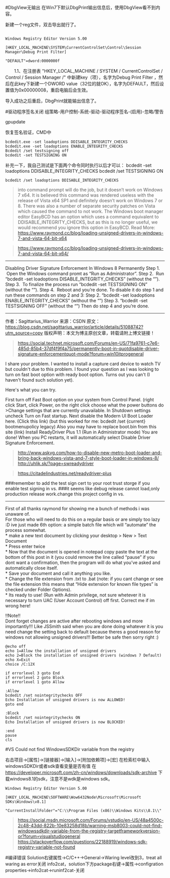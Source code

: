 #DbgView无输出
在Win7下默认DbgPrint输出信息后，使用DbgView看不到内容。

新建一个reg文件，双击导出就行了。

```

Windows Registry Editor Version 5.00

[HKEY_LOCAL_MACHINE\SYSTEM\CurrentControlSet\Control\Session Manager\Debug Print Filter] 

"DEFAULT"=dword:0000000f

```
　　1.1、在注册表 "HKEY_LOCAL_MACHINE / SYSTEM / CurrentControlSet / Control / Session Manager /" 中新建key（项），名字为Debug Print Filter ，然后在此key下新建一个DWORD value（32位的就OK），名字为DEFAULT，然后设置值为0x00000008，重启电脑后会生效。


导入成功之后重启，DbgPrint就能输出信息了。



#驱动程序签名关闭
组策略-用户控制-系统-驱动-驱动程序签名-(启用)-忽略/警告

gpupdate

恢复签名验证，CMD中
```
bcdedit.exe -set loadoptions DDISABLE_INTEGRITY_CHECKS
bcdedit.exe -set loadoptions ENABLE_INTEGRITY_CHECKS
Bcdedit /set testsigning off
bcdedit -set TESTSIGNING ON
```
补充一下，我自己测试是下面两个命令同时执行以后才可以：
bcdedit -set loadoptions DDISABLE_INTEGRITY_CHECKS
bcdedit /set TESTSIGNING ON

```
bcdedit /set loadoptions DDISABLE_INTEGRITY_CHECKS
```
>into command prompt will do the job, but it doesn’t work on Windows 7 x64. It is believed this command was rendered useless with the release of Vista x64 SP1 and definitely doesn’t work on Windows 7 or 8. There was also a number of separate security patches on Vista which caused the command to not work. The Windows boot manager editor EasyBCD has an option which uses a command equivalent to DDISABLE_INTEGRITY_CHECKS, but as this is no longer useful, we would recommend you ignore this option in EasyBCD.
Read More: https://www.raymond.cc/blog/loading-unsigned-drivers-in-windows-7-and-vista-64-bit-x64

>https://www.raymond.cc/blog/loading-unsigned-drivers-in-windows-7-and-vista-64-bit-x64/

---
Disabling Driver Signature Enforcement In Windows 8 Permanently
Step 1.  Open the Windows command promt as “Run as Administrator”.
Step 2.  Run “bcdedit -set loadoptions DISABLE_INTEGRITY_CHECKS” (without the “”).
Step 3.  To finalize the process run “bcdedit -set TESTSIGNING ON” (without the “”).
Step 4.  Reboot and you’re done.
To disable it do step 1 and run these commands on step 2 and 3:
Step 2. “bcdedit -set loadoptions ENABLE_INTEGRITY_CHECKS” (without the “”)
Step 3. “bcdedit -set TESTSIGNING OFF” (without the “”)
Then do step 4 and you’re done.


--------------------- 
作者：Sagittarius_Warrior 
来源：CSDN 
原文：https://blog.csdn.net/sagittarius_warrior/article/details/51088742?utm_source=copy 
版权声明：本文为博主原创文章，转载请附上博文链接！


>https://social.technet.microsoft.com/Forums/en-US/71fa9761-c7e6-485d-85b4-37df4f9f4a75/permanently-boot-in-quotdisable-driver-signature-enforcementquot-mode?forum=win10itprogeneral

I share your problem. I wanted to install a capture card device to watch TV but couldn't due to this problem. I found your question as I was looking to turn on fast boot option with ready boot option. Turns out you can't (I haven't found such solution yet).

Here's what you can try.

First turn off Fast Boot option on your system from Control Panel. (right click Start, click Power, on the right click choose what the power buttons do >Change settings that are currently unavailable. In Shutdown settings  uncheck Turn on Fast startup.
Next disable the Modern UI Boot Loader here. (Click this link) (but this worked for me: bcdedit /set {current} bootmenupolicy legacy) Also you may have to replace boot.bin from this site (link)
Install ReadyDriver Plus 1.1 (Run in Administrator mode)
You are done! When you PC restarts, it will automatically select Disable Driver Signature Enforcement.


>http://www.askvg.com/how-to-disable-new-metro-boot-loader-and-bring-back-windows-vista-and-7-style-boot-loader-in-windows-8/
>http://uhlik.sk/?page=swreadydriver

>https://citadelindustries.net/readydriver-plus



###remember to add the test sign cert to your root trust storge if you enable test signing in vs.
###it seems like debug release cannot load,only production release work.change this project config in vs.

---

First of all thanks raymond for showing me a bunch of methods i was unaware of.  
For those who will need to do this on a regular basis or are simply too lazy :D ive just made 6th option: a simple batch file which will “automate” the process somewhat.  
\* make a new text document by clicking your desktop > New > Text Document  
\* Press enter twice  
\* Now that the document is opened in notepad copy paste the text at the bottom of this post in it (you could remove the line called “pause” if you dont want a confirmation, then the program will do what you’ve asked and automatically close itself.  
\* Save your document and call it anything you like.  
\* Change the file extension from .txt to .bat (note: if you cant change or see the file extension this means that “Hide extension for known file types” is checked under Folder Options).  
\* Its ready to use! (Run with Admin privilege, not sure whetever it is necessary to turn UAC (User Account Control) off first. Correct me if im wrong here!

!!Note!!  
Dont forget changes are active after rebooting windows and more importantly!!! Like JSSmith said when you are done doing whatever it is you need change the setting back to default because theres a good reason for windows not allowing unsigned drivers!!! Better be safe then sorry right :)
```
@echo off  
echo 1=Allow the installation of unsigned drivers  
echo 2=Block the installation of unsigned drivers (windows 7 Default)  
echo X=Exit  
choice /C:12X

if errorlevel 3 goto End  
if errorlevel 2 goto Block  
if errorlevel 1 goto Allow

:Allow  
bcdedit /set nointegritychecks OFF  
Echo Installation of unsigned drivers is now ALLOWED!  
goto end

:Block  
bcdedit /set nointegritychecks ON  
Echo Installation of unsigned drivers is now BLOCKED!

:end  
pause  
cls
```


#VS  Could not find WindowsSDKDir variable from the registry

右击项目->[属性]->[链接器]->[输入]->[附加依赖项]->[宏] 
在检索栏中输入windowsSDKDir或者sdk查看变量是否有值
在
https://developer.microsoft.com/zh-cn/windows/downloads/sdk-archive
下载windows8.1的sdk，注意不是wdk是windows sdk。
```
Windows Registry Editor Version 5.00

[HKEY_LOCAL_MACHINE\SOFTWARE\Wow6432Node\Microsoft\Microsoft SDKs\Windows\v8.1]

"CurrentInstallFolder"="C:\\Program Files (x86)\\Windows Kits\\8.1\\"
```
>https://social.msdn.microsoft.com/Forums/vstudio/en-US/48a4500c-2c48-43dd-822b-10e83258d18b/warning-msb8003-could-not-find-windowssdkdir-variable-from-the-registry-targetframeworkversion-or?forum=visualstudiogeneral
>https://stackoverflow.com/questions/22188919/windows-sdk-registry-variable-not-found




#编译错误
Solution右键属性->C/C++->General->Waring level改到3，treat all waring as error关闭
info2cat，solution下方package右键->属性->configration properties->info2cat->runinf2cat-关闭




